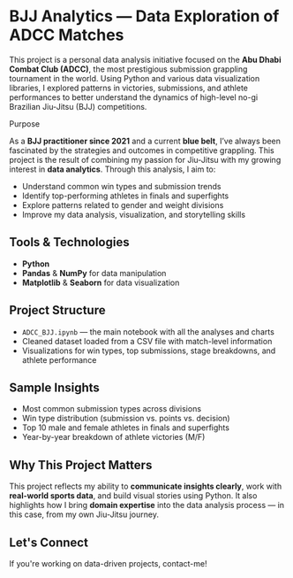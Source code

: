# BJJ Analytics — Data Exploration of ADCC Matches

This project is a personal data analysis initiative focused on the **Abu Dhabi Combat Club (ADCC)**, the most prestigious submission grappling tournament in the world. Using Python and various data visualization libraries, I explored patterns in victories, submissions, and athlete performances to better understand the dynamics of high-level no-gi Brazilian Jiu-Jitsu (BJJ) competitions.



 Purpose

As a **BJJ practitioner since 2021** and a current **blue belt**, I’ve always been fascinated by the strategies and outcomes in competitive grappling. This project is the result of combining my passion for Jiu-Jitsu with my growing interest in **data analytics**. Through this analysis, I aim to:

- Understand common win types and submission trends
- Identify top-performing athletes in finals and superfights
- Explore patterns related to gender and weight divisions
- Improve my data analysis, visualization, and storytelling skills



## Tools & Technologies

- **Python**
- **Pandas** & **NumPy** for data manipulation
- **Matplotlib** & **Seaborn** for data visualization


## Project Structure

- `ADCC_BJJ.ipynb` — the main notebook with all the analyses and charts
- Cleaned dataset loaded from a CSV file with match-level information
- Visualizations for win types, top submissions, stage breakdowns, and athlete performance



## Sample Insights

- Most common submission types across divisions
- Win type distribution (submission vs. points vs. decision)
- Top 10 male and female athletes in finals and superfights
- Year-by-year breakdown of athlete victories (M/F)



## Why This Project Matters

This project reflects my ability to **communicate insights clearly**, work with **real-world sports data**, and build visual stories using Python. It also highlights how I bring **domain expertise** into the data analysis process — in this case, from my own Jiu-Jitsu journey.


## Let's Connect

If you're working on data-driven projects, contact-me! 

